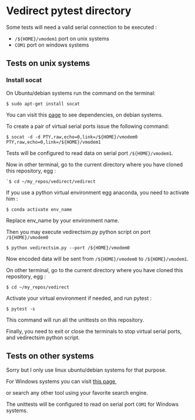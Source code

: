 # Vedirect pytest directory

Some tests will need a valid serial connection to be executed :

* ``/${HOME}/vmodem1`` port on unix systems
* ``COM1`` port on windows systems

## Tests on unix systems

### Install socat

On Ubuntu/debian systems run the command on the terminal:

```plaintext
$ sudo apt-get install socat
```

You can visit this [page](https://packages.debian.org/bullseye/socat)
to see dependencies, on debian systems.

To create a pair of virtual serial ports issue the following command:

```plaintext
$ socat -d -d PTY,raw,echo=0,link=/${HOME}/vmodem0 PTY,raw,echo=0,link=/${HOME}/vmodem1
```

Tests will be configured to read data on serial port ``/${HOME}/vmodem1``.

Now in other terminal, go to the current directory
where you have cloned this repository, egg :

```plaintext
`$ cd ~/my_repos/vedirect/vedirect
```

If you use a python virtual environment egg anaconda, you need to activate him :

```plaintext
$ conda activate env_name
```

Replace env_name by your environment name.

Then you may execute vedirectsim.py python script on port ``/${HOME}/vmodem0``

```plaintext
$ python vedirectsim.py --port /${HOME}/vmodem0
```

Now encoded data will be sent from ``/${HOME}/vmodem0`` to ``/${HOME}/vmodem1``.

On other terminal, go to the current directory
where you have cloned this repository, egg :

```plaintext
$ cd ~/my_repos/vedirect
```

Activate your virtual environment if needed, and run pytest :

```plaintext
$ pytest -s
```

This command will run all the unittests on this repository.

Finally, you need to exit or close the terminals to stop virtual serial ports,
and vedirectsim python script.

## Tests on other systems

Sorry but I only use linux ubuntu/debian systems for that purpose.

For Windows systems you can visit [this page](https://freevirtualserialports.com/),

or search any other tool using your favorite search engine.

The unittests will be configured to read on serial port ``COM1`` for Windows systems.
